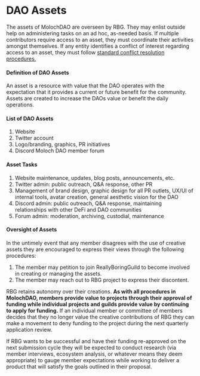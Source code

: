 # DAO Assets

The assets of MolochDAO are overseen by RBG. They may enlist outside help on administering tasks on an ad hoc, as-needed basis. If multiple contributors require access to an asset, they must coordinate their activities amongst themselves. If any entity identifies a conflict of interest regarding access to an asset, they must follow [standard conflict resolution procedures.](conflict-resolution.md)

#### Definition of DAO Assets&#x20;

An asset is a resource with value that the DAO operates with the expectation that it provides a current or future benefit for the community. Assets are created to increase the DAOs value or benefit the daily operations.

#### List of DAO Assets&#x20;

1. Website&#x20;
2. Twitter account&#x20;
3. Logo/branding, graphics, PR initiatives&#x20;
4. Discord Moloch DAO member forum&#x20;

#### Asset Tasks&#x20;

1. Website maintenance, updates, blog posts, announcements, etc.&#x20;
2. Twitter admin: public outreach, Q\&A response, other PR&#x20;
3. Management of brand design, graphic design for all PR outlets, UX/UI of internal tools, avatar creation, general aesthetic vision for the DAO&#x20;
4. Discord admin: public outreach, Q\&A response, maintaining relationships with other DeFi and DAO communities&#x20;
5. Forum admin: moderation, archiving, custodial, maintenance

#### Oversight of Assets&#x20;

In the untimely event that any member disagrees with the use of creative assets they are encouraged to express their views through the following procedures:&#x20;

1. The member may petition to join ReallyBoringGuild to become involved in creating or managing the assets.
2. The member may reach out to RBG project to express their discontent.&#x20;

RBG retains autonomy over their creations. **As with all  procedures in MolochDAO, members provide value to projects through their approval of funding while individual projects and guilds provide value by continuing to apply for funding.** If an individual member or committee of members decides that they no longer value the creative contributions of RBG they can make a movement to deny funding to the project during the next quarterly application review.

If RBG wants to be successful and have their funding re-approved on the next submission cycle they will be expected to conduct research (via member interviews, ecosystem analysis, or whatever means they deem appropriate) to gauge member expectations while working to deliver a product that will satisfy the goals outlined in their proposal.
